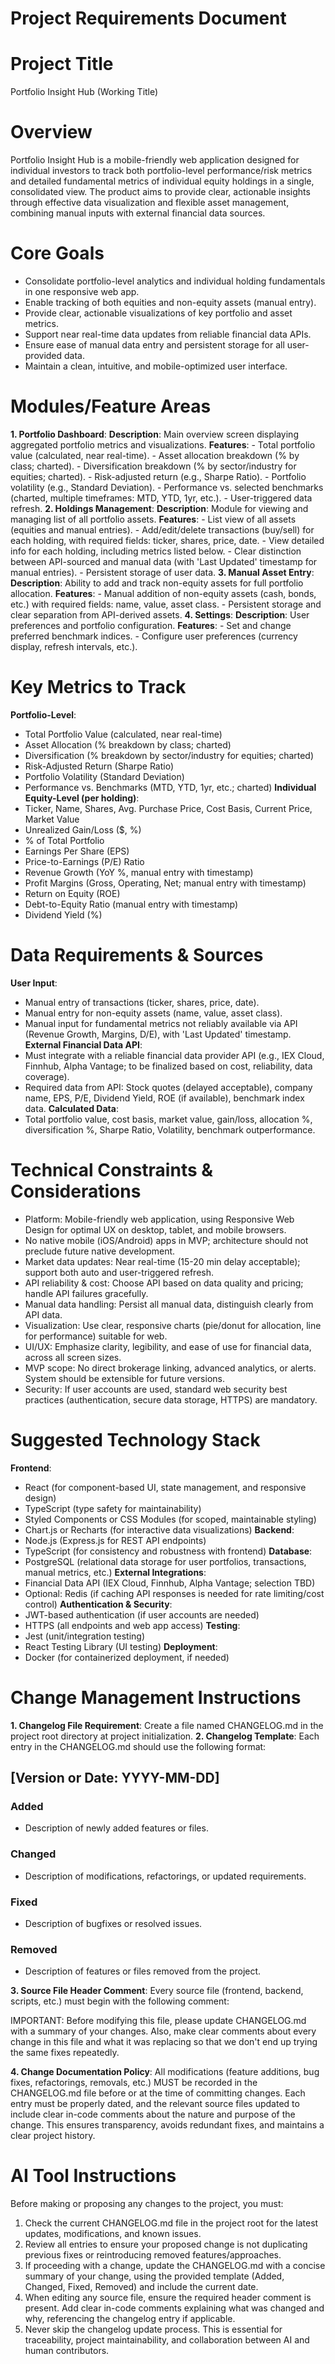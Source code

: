 # Project Requirements Document

# Project Title

Portfolio Insight Hub (Working Title)

# Overview

Portfolio Insight Hub is a mobile-friendly web application designed for individual investors to track both portfolio-level performance/risk metrics and detailed fundamental metrics of individual equity holdings in a single, consolidated view. The product aims to provide clear, actionable insights through effective data visualization and flexible asset management, combining manual inputs with external financial data sources.

# Core Goals

- Consolidate portfolio-level analytics and individual holding fundamentals in one responsive web app.
- Enable tracking of both equities and non-equity assets (manual entry).
- Provide clear, actionable visualizations of key portfolio and asset metrics.
- Support near real-time data updates from reliable financial data APIs.
- Ensure ease of manual data entry and persistent storage for all user-provided data.
- Maintain a clean, intuitive, and mobile-optimized user interface.

# Modules/Feature Areas

**1. Portfolio Dashboard**:
  **Description**: Main overview screen displaying aggregated portfolio metrics and visualizations.
  **Features**:
    - Total portfolio value (calculated, near real-time).
    - Asset allocation breakdown (% by class; charted).
    - Diversification breakdown (% by sector/industry for equities; charted).
    - Risk-adjusted return (e.g., Sharpe Ratio).
    - Portfolio volatility (e.g., Standard Deviation).
    - Performance vs. selected benchmarks (charted, multiple timeframes: MTD, YTD, 1yr, etc.).
    - User-triggered data refresh.
**2. Holdings Management**:
  **Description**: Module for viewing and managing list of all portfolio assets.
  **Features**:
    - List view of all assets (equities and manual entries).
    - Add/edit/delete transactions (buy/sell) for each holding, with required fields: ticker, shares, price, date.
    - View detailed info for each holding, including metrics listed below.
    - Clear distinction between API-sourced and manual data (with 'Last Updated' timestamp for manual entries).
    - Persistent storage of user data.
**3. Manual Asset Entry**:
  **Description**: Ability to add and track non-equity assets for full portfolio allocation.
  **Features**:
    - Manual addition of non-equity assets (cash, bonds, etc.) with required fields: name, value, asset class.
    - Persistent storage and clear separation from API-derived assets.
**4. Settings**:
  **Description**: User preferences and portfolio configuration.
  **Features**:
    - Set and change preferred benchmark indices.
    - Configure user preferences (currency display, refresh intervals, etc.).

# Key Metrics to Track

**Portfolio-Level**:
  - Total Portfolio Value (calculated, near real-time)
  - Asset Allocation (% breakdown by class; charted)
  - Diversification (% breakdown by sector/industry for equities; charted)
  - Risk-Adjusted Return (Sharpe Ratio)
  - Portfolio Volatility (Standard Deviation)
  - Performance vs. Benchmarks (MTD, YTD, 1yr, etc.; charted)
**Individual Equity-Level (per holding)**:
  - Ticker, Name, Shares, Avg. Purchase Price, Cost Basis, Current Price, Market Value
  - Unrealized Gain/Loss ($, %)
  - % of Total Portfolio
  - Earnings Per Share (EPS)
  - Price-to-Earnings (P/E) Ratio
  - Revenue Growth (YoY %, manual entry with timestamp)
  - Profit Margins (Gross, Operating, Net; manual entry with timestamp)
  - Return on Equity (ROE)
  - Debt-to-Equity Ratio (manual entry with timestamp)
  - Dividend Yield (%)

# Data Requirements & Sources

**User Input**:
  - Manual entry of transactions (ticker, shares, price, date).
  - Manual entry for non-equity assets (name, value, asset class).
  - Manual input for fundamental metrics not reliably available via API (Revenue Growth, Margins, D/E), with 'Last Updated' timestamp.
**External Financial Data API**:
  - Must integrate with a reliable financial data provider API (e.g., IEX Cloud, Finnhub, Alpha Vantage; to be finalized based on cost, reliability, data coverage).
  - Required data from API: Stock quotes (delayed acceptable), company name, EPS, P/E, Dividend Yield, ROE (if available), benchmark index data.
**Calculated Data**:
  - Total portfolio value, cost basis, market value, gain/loss, allocation %, diversification %, Sharpe Ratio, Volatility, benchmark outperformance.

# Technical Constraints & Considerations

- Platform: Mobile-friendly web application, using Responsive Web Design for optimal UX on desktop, tablet, and mobile browsers.
- No native mobile (iOS/Android) apps in MVP; architecture should not preclude future native development.
- Market data updates: Near real-time (15-20 min delay acceptable); support both auto and user-triggered refresh.
- API reliability & cost: Choose API based on data quality and pricing; handle API failures gracefully.
- Manual data handling: Persist all manual data, distinguish clearly from API data.
- Visualization: Use clear, responsive charts (pie/donut for allocation, line for performance) suitable for web.
- UI/UX: Emphasize clarity, legibility, and ease of use for financial data, across all screen sizes.
- MVP scope: No direct brokerage linking, advanced analytics, or alerts. System should be extensible for future versions.
- Security: If user accounts are used, standard web security best practices (authentication, secure data storage, HTTPS) are mandatory.

# Suggested Technology Stack

**Frontend**:
  - React (for component-based UI, state management, and responsive design)
  - TypeScript (type safety for maintainability)
  - Styled Components or CSS Modules (for scoped, maintainable styling)
  - Chart.js or Recharts (for interactive data visualizations)
**Backend**:
  - Node.js (Express.js for REST API endpoints)
  - TypeScript (for consistency and robustness with frontend)
**Database**:
  - PostgreSQL (relational data storage for user portfolios, transactions, manual metrics, etc.)
**External Integrations**:
  - Financial Data API (IEX Cloud, Finnhub, Alpha Vantage; selection TBD)
  - Optional: Redis (if caching API responses is needed for rate limiting/cost control)
**Authentication & Security**:
  - JWT-based authentication (if user accounts are needed)
  - HTTPS (all endpoints and web app access)
**Testing**:
  - Jest (unit/integration testing)
  - React Testing Library (UI testing)
**Deployment**:
  - Docker (for containerized deployment, if needed)

# Change Management Instructions

**1. Changelog File Requirement**: Create a file named CHANGELOG.md in the project root directory at project initialization.
**2. Changelog Template**: Each entry in the CHANGELOG.md should use the following format:

## [Version or Date: YYYY-MM-DD]

### Added
- Description of newly added features or files.

### Changed
- Description of modifications, refactorings, or updated requirements.

### Fixed
- Description of bugfixes or resolved issues.

### Removed
- Description of features or files removed from the project.

**3. Source File Header Comment**: Every source file (frontend, backend, scripts, etc.) must begin with the following comment:

IMPORTANT: Before modifying this file, please update CHANGELOG.md with a summary of your changes. Also, make clear comments about every change in this file and what it was replacing so that we don't end up trying the same fixes repeatedly.

**4. Change Documentation Policy**: All modifications (feature additions, bug fixes, refactorings, removals, etc.) MUST be recorded in the CHANGELOG.md file before or at the time of committing changes. Each entry must be properly dated, and the relevant source files updated to include clear in-code comments about the nature and purpose of the change. This ensures transparency, avoids redundant fixes, and maintains a clear project history.



# AI Tool Instructions

Before making or proposing any changes to the project, you must:

1. Check the current CHANGELOG.md file in the project root for the latest updates, modifications, and known issues.
2. Review all entries to ensure your proposed change is not duplicating previous fixes or reintroducing removed features/approaches.
3. If proceeding with a change, update the CHANGELOG.md with a concise summary of your change, using the provided template (Added, Changed, Fixed, Removed) and include the current date.
4. When editing any source file, ensure the required header comment is present. Add clear in-code comments explaining what was changed and why, referencing the changelog entry if applicable.
5. Never skip the changelog update process. This is essential for traceability, project maintainability, and collaboration between AI and human contributors.